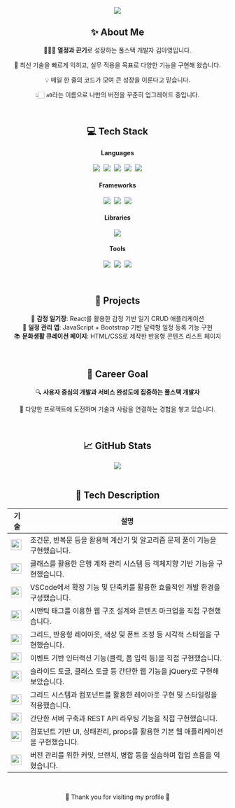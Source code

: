 <!-- 🌸 Header -->
<p align="center">
  <img src="https://capsule-render.vercel.app/api?type=waving&color=e6e6fa&height=300&section=header&text=%E2%9C%A6%20Ahyoung's%20GitHub%20%E2%9C%A6&fontColor=5c469c&fontSize=44&animation=fadeIn" />
</p>

<!-- ✨ About Me -->
<section align="center">
  <h2>✨ About Me</h2>
  <p>💁🏻‍♀️ <strong>열정과 끈기</strong>로 성장하는 풀스택 개발자 김아영입니다.</p>
  <p>🚀 최신 기술을 빠르게 익히고, 실무 적용을 목표로 다양한 기능을 구현해 왔습니다.</p>
  <p>💡 매일 한 줄의 코드가 모여 큰 성장을 이룬다고 믿습니다.</p>
  <p>👆🏻 <code>a0</code>라는 이름으로 나만의 버전을 꾸준히 업그레이드 중입니다.</p>
</section>

<br/>

<!-- 💻 Tech Stack -->
<section align="center">
  <h2>💻 Tech Stack</h2>

  <h4>Languages</h4>
  <p>
    <img src="https://img.shields.io/badge/Python-3776AB?style=flat-square&logo=Python&logoColor=white"/>&nbsp;
    <img src="https://img.shields.io/badge/JavaScript-F7DF1E?style=flat-square&logo=JavaScript&logoColor=white"/>&nbsp;
    <img src="https://img.shields.io/badge/Java-007396?style=flat-square&logo=Java&logoColor=white"/>&nbsp;
    <img src="https://img.shields.io/badge/HTML5-E34F26?style=flat-square&logo=HTML5&logoColor=white"/>&nbsp;
    <img src="https://img.shields.io/badge/CSS3-1572B6?style=flat-square&logo=CSS3&logoColor=white"/>
  </p>

  <h4>Frameworks</h4>
  <p>
    <img src="https://img.shields.io/badge/React-61DAFB?style=flat-square&logo=React&logoColor=white"/>&nbsp;
    <img src="https://img.shields.io/badge/Bootstrap-7952B3?style=flat-square&logo=Bootstrap&logoColor=white"/>&nbsp;
    <img src="https://img.shields.io/badge/Node.js-339933?style=flat-square&logo=Node.js&logoColor=white"/>
  </p>

  <h4>Libraries</h4>
  <p>
    <img src="https://img.shields.io/badge/jQuery-0769AD?style=flat-square&logo=jQuery&logoColor=white"/>
  </p>

  <h4>Tools</h4>
  <p>
    <img src="https://img.shields.io/badge/Git-F05032?style=flat-square&logo=Git&logoColor=white"/>&nbsp;
    <img src="https://img.shields.io/badge/GitHub-181717?style=flat-square&logo=GitHub&logoColor=white"/>&nbsp;
    <img src="https://img.shields.io/badge/VSCode-007ACC?style=flat-square&logo=Visual%20Studio%20Code&logoColor=white"/>
  </p>
</section>

<br/>

<!-- 📂 Projects -->
<section align="center">
  <h2>📂 Projects</h2>
  <ul style="list-style: none; padding: 0;">
    <li>🎨 <strong>감정 일기장</strong>: React를 활용한 감정 기반 일기 CRUD 애플리케이션</li>
    <li>📅 <strong>일정 관리 앱</strong>: JavaScript + Bootstrap 기반 달력형 일정 등록 기능 구현</li>
    <li>📚 <strong>문화생활 큐레이션 페이지</strong>: HTML/CSS로 제작한 반응형 콘텐츠 리스트 페이지</li>
  </ul>
</section>

<br/>

<!-- 🌟 Career Goal -->
<section align="center">
  <h2>🌟 Career Goal</h2>
  <p>🔍 <strong>사용자 중심의 개발과 서비스 완성도에 집중하는 풀스택 개발자</strong></p>
  <p>🌱 다양한 프로젝트에 도전하며 기술과 사람을 연결하는 경험을 쌓고 있습니다.</p>
</section>

<br/>

<!-- 📈 GitHub Stats -->
<section align="center">
  <h2>📈 GitHub Stats</h2>
  <img src="https://github-readme-stats.vercel.app/api?username=ay0ung&show_icons=true&title_color=5c469c&text_color=4c4c6d&icon_color=a084dc&bg_color=e6e6fa&border_color=cfc5f7"/>
</section>

<br/>

<!-- 🧾 Tech Description -->
<section align="center">
  <h2>🧾 Tech Description</h2>
</section>

<table align="center">
  <thead>
    <tr>
      <th>기술</th>
      <th>설명</th>
    </tr>
  </thead>
  <tbody>
    <tr>
      <td><img src="https://img.shields.io/badge/Python-3776AB?style=flat-square&logo=Python&logoColor=white" height="24"/></td>
      <td>조건문, 반복문 등을 활용해 계산기 및 알고리즘 문제 풀이 기능을 구현했습니다.</td>
    </tr>
    <tr>
      <td><img src="https://img.shields.io/badge/Java-007396?style=flat-square&logo=Java&logoColor=white" height="24"/></td>
      <td>클래스를 활용한 은행 계좌 관리 시스템 등 객체지향 기반 기능을 구현했습니다.</td>
    </tr>
    <tr>
      <td><img src="https://img.shields.io/badge/Visual_Studio_Code-007ACC?style=flat-square&logo=Visual-Studio-Code&logoColor=white" height="24"/></td>
      <td>VSCode에서 확장 기능 및 단축키를 활용한 효율적인 개발 환경을 구성했습니다.</td>
    </tr>
    <tr>
      <td><img src="https://img.shields.io/badge/HTML5-E34F26?style=flat-square&logo=HTML5&logoColor=white" height="24"/></td>
      <td>시맨틱 태그를 이용한 웹 구조 설계와 콘텐츠 마크업을 직접 구현했습니다.</td>
    </tr>
    <tr>
      <td><img src="https://img.shields.io/badge/CSS3-1572B6?style=flat-square&logo=CSS3&logoColor=white" height="24"/></td>
      <td>그리드, 반응형 레이아웃, 색상 및 폰트 조정 등 시각적 스타일을 구현했습니다.</td>
    </tr>
    <tr>
      <td><img src="https://img.shields.io/badge/JavaScript-F7DF1E?style=flat-square&logo=JavaScript&logoColor=white" height="24"/></td>
      <td>이벤트 기반 인터랙션 기능(클릭, 폼 입력 등)을 직접 구현했습니다.</td>
    </tr>
    <tr>
      <td><img src="https://img.shields.io/badge/jQuery-0769AD?style=flat-square&logo=jQuery&logoColor=white" height="24"/></td>
      <td>슬라이드 토글, 클래스 토글 등 간단한 웹 기능을 jQuery로 구현해 보았습니다.</td>
    </tr>
    <tr>
      <td><img src="https://img.shields.io/badge/Bootstrap-7952B3?style=flat-square&logo=Bootstrap&logoColor=white" height="24"/></td>
      <td>그리드 시스템과 컴포넌트를 활용한 레이아웃 구현 및 스타일링을 적용했습니다.</td>
    </tr>
    <tr>
      <td><img src="https://img.shields.io/badge/Node.js-339933?style=flat-square&logo=Node.js&logoColor=white" height="24"/></td>
      <td>간단한 서버 구축과 REST API 라우팅 기능을 직접 구현했습니다.</td>
    </tr>
    <tr>
      <td><img src="https://img.shields.io/badge/React-61DAFB?style=flat-square&logo=React&logoColor=white" height="24"/></td>
      <td>컴포넌트 기반 UI, 상태관리, props를 활용한 기본 웹 애플리케이션을 구현했습니다.</td>
    </tr>
    <tr>
      <td><img src="https://img.shields.io/badge/Git-F05032?style=flat-square&logo=Git&logoColor=white" height="24"/></td>
      <td>버전 관리를 위한 커밋, 브랜치, 병합 등을 실습하며 협업 흐름을 익혔습니다.</td>
    </tr>
  </tbody>
</table>

<br/>

<p align="center">🌸 Thank you for visiting my profile 🌸</p>
